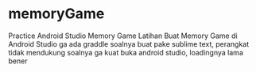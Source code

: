 # memoryGame
Practice Android Studio Memory Game
Latihan Buat Memory Game di Android Studio
ga ada graddle soalnya buat pake sublime text, perangkat tidak mendukung soalnya
ga kuat buka android studio, loadingnya lama bener
